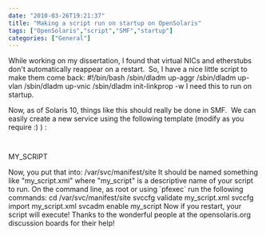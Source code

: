```yaml
---
date: "2010-03-26T19:21:37"
title: "Making a script run on startup on OpenSolaris"
tags: ["OpenSolaris","script","SMF","startup"]
categories: ["General"]
---
```


While working on my dissertation, I found that virtual NICs and etherstubs don't automatically reappear on a restart.  So, I have a nice little script to make them come back: 
	#!/bin/bash
/sbin/dladm up-aggr
/sbin/dladm up-vlan
/sbin/dladm up-vnic
/sbin/dladm init-linkprop -w 
I need this to run on startup. 
 
Now, as of Solaris 10, things like this should really be done in SMF.  We can easily create a new service using the following template (modify as you require :) ) : 
 
` ` 
	
































MY_SCRIPT








 
Now, you put that into: 
/var/svc/manifest/site 
It should be named something like "my\_script.xml" where "my\_script" is a descriptive name of your script to run. 
On the command line, as root or using \`pfexec\` run the following commands: 
	cd /var/svc/manifest/site
svccfg validate my_script.xml
svccfg import my_script.xml
svcadm enable my_script 
Now if you restart, your script will execute! 
Thanks to the wonderful people at the opensolaris.org discussion boards for their help!
